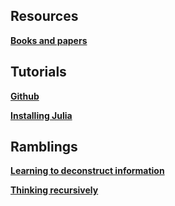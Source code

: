 
<h2>Resources</h2>

[**Books and papers**](https://ysanchezaraujo.github.io/best_books_ever)

<h2>Tutorials</h2>

[**Github**](https://YSanchezAraujo.github.io/short_git_tutorial)

[**Installing Julia**](https://ysanchezaraujo.github.io/julia_tuts_1)

<h2>Ramblings</h2>

[**Learning to deconstruct information**](https://ysanchezaraujo.github.io/violations_of_exp)

[**Thinking recursively**](https://ysanchezaraujo.github.io/recursion)
